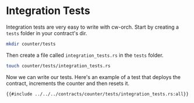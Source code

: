 # Integration Tests

Integration tests are very easy to write with cw-orch. Start by creating a `tests` folder in your contract's dir.

```bash
mkdir counter/tests
```

Then create a file called `integration_tests.rs` in the `tests` folder.

```bash
touch counter/tests/integration_tests.rs
```

Now we can write our tests. Here's an example of a test that deploys the contract, increments the counter and then resets it.

```rust,ignore
{{#include ../../../contracts/counter/tests/integration_tests.rs:all}}
```
